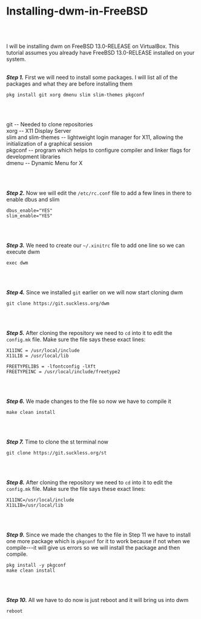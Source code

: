 # Installing-dwm-in-FreeBSD

<br><br>

I will be installing dwm on FreeBSD 13.0-RELEASE on VirtualBox. This tutorial assumes you already have FreeBSD 13.0-RELEASE installed on your system.
<br><br>

***Step 1.*** First we will need to install some packages. I will list all of the packages and what they are before installing them

```
pkg install git xorg dmenu slim slim-themes pkgconf
```
<br><br>

git -- Needed to clone repositories<br>
xorg -- X11 Display Server<br>
slim and slim-themes -- lightweight login manager for X11, allowing the initialization of a graphical session<br>
pkgconf -- program which helps to configure compiler and linker flags for development libraries<br> 
dmenu -- Dynamic Menu for X<br>

<br><br>

***Step 2.*** Now we will edit the ```/etc/rc.conf``` file to add a few lines in there to enable dbus and slim

```
dbus_enable="YES"
slim_enable="YES"
```

<br><br>

***Step 3.*** We need to create our ```~/.xinitrc``` file to add one line so we can execute dwm

```
exec dwm
```

<br><br>

***Step 4.*** Since we installed ```git``` earlier on we will now start cloning dwm

```
git clone https://git.suckless.org/dwm
```

<br><br>

***Step 5.*** After cloning the repository we need to ```cd``` into it to edit the ```config.mk``` file. Make sure the file says these exact lines:

```
X11INC = /usr/local/include
X11LIB = /usr/local/lib

FREETYPELIBS = -lfontconfig -lXft
FREETYPEINC = /usr/local/include/freetype2

```

<br><br>

***Step 6.*** We made changes to the file so now we have to compile it

```
make clean install
```

<br><br>

***Step 7.*** Time to clone the st terminal now

```
git clone https://git.suckless.org/st
```

<br><br>

***Step 8.*** After cloning the repository we need to ```cd``` into it to edit the ```config.mk``` file. Make sure the file says these exact lines:

```
X11INC=/usr/local/include
X11LIB=/usr/local/lib

```

<br><br>

***Step 9.*** Since we made the changes to the file in Step 11 we have to install one more package which is ```pkgconf``` for it to work because if not when we compile---it will give us errors so we will install the package and then compile.

```
pkg install -y pkgconf
make clean install
```

<br><br>

***Step 10.*** All we have to do now is just reboot and it will bring us into dwm

```
reboot
```

<br><br>







